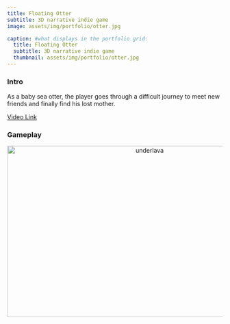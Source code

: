 ```yaml
---
title: Floating Otter
subtitle: 3D narrative indie game
image: assets/img/portfolio/otter.jpg

caption: #what displays in the portfolio grid:
  title: Floating Otter
  subtitle: 3D narrative indie game
  thumbnail: assets/img/portfolio/otter.jpg
---
```


### Intro

As a baby sea otter, the player goes through a difficult journey to meet new friends and finally find his lost mother.



[Video Link](https://www.youtube.com/watch?v=sDp4LBPZacQ&t=40s)


### Gameplay

<p align="center">
  <img width="650" height="400" src="../assets/img/portfolio/otter.gif" alt="underlava">
</p>
